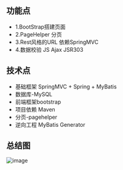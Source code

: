 ## 功能点
* 1.BootStrap搭建页面
* 2.PageHelper 分页
* 3.Rest风格的URL 依赖SpringMVC
* 4.数据校验 JS Ajax JSR303

## 技术点
* 基础框架 SpringMVC + Spring + MyBatis
* 数据库-MySQL
* 前端框架bootstrap
* 项目依赖 Maven
* 分页-pagehelper
* 逆向工程 MyBatis Generator
## 总结图

![image](http://github.com/bingo906/ssm_crud/src/main/webapp/static/images/summary.png)
